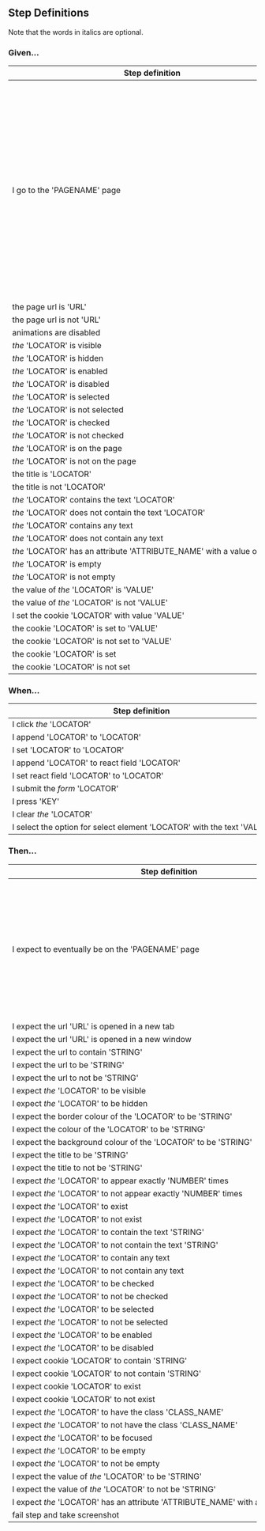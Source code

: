 ## Step Definitions

Note that the words in italics are optional.

### Given...

| Step definition | Notes |
| --- | --- |
| I go to the 'PAGENAME' page | PAGENAME should match the name of the page object file in your pages directory and the first argument to createPage in that same file. This step definition sets the current page object |
| the page url is 'URL' |  |
| the page url is not 'URL' |  |
| animations are disabled |  |
| _the_ 'LOCATOR' is visible |  |
| _the_ 'LOCATOR' is hidden |  |
| _the_ 'LOCATOR' is enabled |  |
| _the_ 'LOCATOR' is disabled |  |
| _the_ 'LOCATOR' is selected |  |
| _the_ 'LOCATOR' is not selected |  |
| _the_ 'LOCATOR' is checked |  |
| _the_ 'LOCATOR' is not checked |  |
| _the_ 'LOCATOR' is on the page |  |
| _the_ 'LOCATOR' is not on the page |  |
| the title is 'LOCATOR' |  |
| the title is not 'LOCATOR' |  |
| _the_ 'LOCATOR' contains the text 'LOCATOR' |  |
| _the_ 'LOCATOR' does not contain the text 'LOCATOR' |  |
| _the_ 'LOCATOR' contains any text |  |
| _the_ 'LOCATOR' does not contain any text |  |
| _the_&nbsp;'LOCATOR'&nbsp;has&nbsp;an&nbsp;attribute&nbsp;'ATTRIBUTE_NAME'&nbsp;with&nbsp;a&nbsp;value&nbsp;of&nbsp;'VALUE' |  |
| _the_ 'LOCATOR' is empty |  |
| _the_ 'LOCATOR' is not empty |  |
| the value of _the_ 'LOCATOR' is 'VALUE' |  |
| the value of _the_ 'LOCATOR' is not 'VALUE' |  |
| I set the cookie 'LOCATOR' with value 'VALUE' |  |
| the cookie 'LOCATOR' is set to 'VALUE' |  |
| the cookie 'LOCATOR' is not set to 'VALUE' |  |
| the cookie 'LOCATOR' is set |  |
| the cookie 'LOCATOR' is not set |  |

### When...

| Step definition | Notes |
| --- | --- |
| I click _the_ 'LOCATOR' |  |
| I append 'LOCATOR' to 'LOCATOR' |  |
| I set 'LOCATOR' to 'LOCATOR' |  |
| I append 'LOCATOR' to react field 'LOCATOR' |  |
| I set react field 'LOCATOR' to 'LOCATOR' |  |
| I submit the _form_ 'LOCATOR' |  |
| I press 'KEY' |  |
| I clear _the_ 'LOCATOR' |  |
| I&nbsp;select&nbsp;the&nbsp;option&nbsp;for&nbsp;select&nbsp;element&nbsp;'LOCATOR'&nbsp;with&nbsp;the&nbsp;text&nbsp;'VALUE' |  |

### Then...

| Step definition | Notes |
| --- | --- |
| I expect to eventually be on the 'PAGENAME' page | Using this changes the page object to the PAGENAME so any subsequent steps in that scenario will be pointing to that page |
| I expect the url 'URL' is opened in a new tab |  |
| I expect the url 'URL' is opened in a new window |  |
| I expect the url to contain 'STRING' |  |
| I expect the url to be 'STRING' |  |
| I expect the url to not be 'STRING' |  |
| I expect _the_ 'LOCATOR' to be visible |  |
| I expect _the_ 'LOCATOR' to be hidden |  |
| I expect the border colour of the 'LOCATOR' to be 'STRING' |  |
| I expect the colour of the 'LOCATOR' to be 'STRING' |  |
| I expect the background colour of the 'LOCATOR' to be 'STRING' |  |
| I expect the title to be 'STRING' |  |
| I expect the title to not be 'STRING' |  |
| I expect _the_ 'LOCATOR' to appear exactly 'NUMBER' times |  |
| I expect _the_ 'LOCATOR' to not appear exactly 'NUMBER' times |  |
| I expect _the_ 'LOCATOR' to exist |  |
| I expect _the_ 'LOCATOR' to not exist |  |
| I expect _the_ 'LOCATOR' to contain the text 'STRING' |  |
| I expect _the_ 'LOCATOR' to not contain the text 'STRING' |  |
| I expect _the_ 'LOCATOR' to contain any text |  |
| I expect _the_ 'LOCATOR' to not contain any text |  |
| I expect _the_ 'LOCATOR' to be checked |  |
| I expect _the_ 'LOCATOR' to not be checked |  |
| I expect _the_ 'LOCATOR' to be selected |  |
| I expect _the_ 'LOCATOR' to not be selected |  |
| I expect _the_ 'LOCATOR' to be enabled |  |
| I expect _the_ 'LOCATOR' to be disabled |  |
| I expect cookie 'LOCATOR' to contain 'STRING' |  |
| I expect cookie 'LOCATOR' to not contain 'STRING' |  |
| I expect cookie 'LOCATOR' to exist |  |
| I expect cookie 'LOCATOR' to not exist |  |
| I expect _the_ 'LOCATOR' to have the class 'CLASS_NAME' |  |
| I expect _the_ 'LOCATOR' to not have the class 'CLASS_NAME' |  |
| I expect _the_ 'LOCATOR' to be focused |  |
| I expect _the_ 'LOCATOR' to be empty |  |
| I expect _the_ 'LOCATOR' to not be empty |  |
| I expect the value of _the_ 'LOCATOR' to be 'STRING'  |  |
| I expect the value of _the_ 'LOCATOR' to not be 'STRING'  |  |
| I&nbsp;expect&nbsp;_the_&nbsp;'LOCATOR'&nbsp;has&nbsp;an&nbsp;attribute&nbsp;'ATTRIBUTE_NAME'&nbsp;with&nbsp;a&nbsp;value&nbsp;of&nbsp;'VALUE'&nbsp; |  |
| fail step and take screenshot |  |